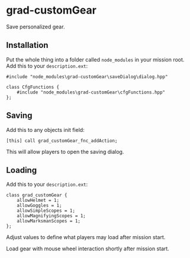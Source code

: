 # grad-customGear
Save personalized gear.

## Installation
Put the whole thing into a folder called `node_modules` in your mission root.
Add this to your `description.ext`:
```
#include "node_modules\grad-customGear\saveDialog\dialog.hpp"

class CfgFunctions {
    #include "node_modules\grad-customGear\cfgFunctions.hpp"
};
```

## Saving
Add this to any objects init field:
```
[this] call grad_customGear_fnc_addAction;
```
This will allow players to open the saving dialog.

## Loading
Add this to your `description.ext`:
```
class grad_customGear {
    allowHelmet = 1;
    allowGoggles = 1;
    allowSimpleScopes = 1;
    allowMagnifyingScopes = 1;
    allowMarksmanScopes = 1;
};
```
Adjust values to define what players may load after mission start.

Load gear with mouse wheel interaction shortly after mission start.
